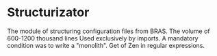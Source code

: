 # Structurizator
The module of structuring configuration files from BRAS. The volume of 600-1200 thousand lines
Used exclusively by imports.
A mandatory condition was to write a "monolith".
Get of Zen in regular expressions.
